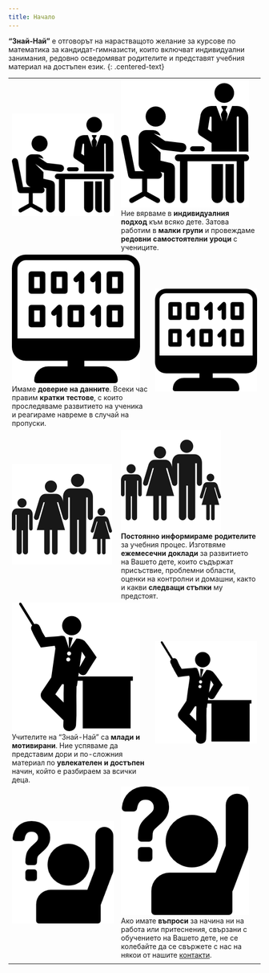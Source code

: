 ```yaml
---
title: Начало
---
```


**“Знай-Най”** e отговорът на нарастващото желание за курсове по математика за кандидат-гимназисти, които включват индивидуални занимания, редовно осведомяват родителите и представят учебния материал на достъпен език.
{: .centered-text}

<table class="info-with-icons">
  <tr>
    <td class="icon">
      <img class="icon" src="assets/images/individual-approach.png" alt="индивидуален подход">
    </td>
    <td class="info-left" colspan="2">
      <img class="icon" src="assets/images/individual-approach.png" alt="индивидуален подход">
      Ние вярваме в <strong>индивидуалния подход</strong> към всяко дете. Затова работим в <strong>малки групи</strong> и провеждаме <strong>редовни самостоятелни уроци</strong> с учениците.
    </td>
  </tr>
  <tr>
    <td class="info-right" colspan="2">
      <img class="icon" src="assets/images/trust-data.png" alt="доверие на данни">
      Имаме <strong>доверие на данните</strong>. Всеки час правим <strong>кратки тестове</strong>, с които проследяваме развитието на ученика и реагираме навреме в случай на пропуски.
    </td>
    <td class="icon">
      <img class="icon" src="assets/images/trust-data.png" alt="доверие на данни">
    </td>
  </tr>
  <tr>
    <td class="icon">
      <img class="icon" src="assets/images/parents.png" alt="информирани родители">
    </td>
    <td class="info-left" colspan="2">
      <img class="icon" src="assets/images/parents.png" alt="информирани родители">
      <strong>Постоянно информираме родителите</strong> за учебния процес. Изготвяме <strong>ежемесечни доклади</strong> за развитието на Вашето дете, които съдържат присъствие, проблемни области, оценки на контролни и домашни, както и какви <strong>следващи стъпки</strong> му предстоят.
    </td>
  </tr>
  <tr>
    <td class="info-right" colspan="2">
      <img class="icon" src="assets/images/young-teacher.png" alt="млади учители">
      Учителите на “Знай-Най” са <strong>млади и мотивирани</strong>. Ние успяваме да представим дори и по-сложния материал по <strong>увлекателен и достъпен</strong> начин, който е разбираем за всички деца.
    </td>
    <td class="icon">
      <img class="icon" src="assets/images/young-teacher.png" alt="млади учители">
    </td>
  </tr>
  <tr>
    <td class="icon">
      <img class="icon" src="assets/images/questions.png" alt="въпроси">
    </td>
    <td class="info-left" colspan="2">
      <img class="icon" src="assets/images/questions.png" alt="въпроси">
      Ако имате <strong>въпроси</strong> за начина ни на работа или притеснения, свързани с обучението на Вашето дете, не се колебайте да се свържете с нас на някои от нашите <a href="contacts">контакти</a>.
    </td>
  </tr>
  <tr>
    <td class="icon"></td>
    <td></td>
    <td class="icon"></td>
  </tr>
</table>
